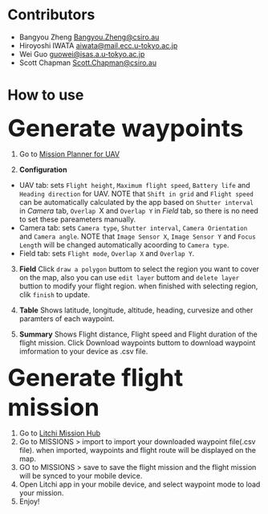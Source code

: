 
# Contributors

- Bangyou Zheng <Bangyou.Zheng@csiro.au>
- Hiroyoshi IWATA <aiwata@mail.ecc.u-tokyo.ac.jp>
- Wei Guo <guowei@isas.a.u-tokyo.ac.jp>
- Scott Chapman <Scott.Chapman@csiro.au>

# How to use

<font size=8>**Generate waypoints**</font>

1. Go to [Mission Planner for UAV](https://croptsrv-cdc.it.csiro.au/shiny/users/zhe00a/missionplanner/)

2. **Configuration**
  - UAV tab: sets `Flight height`, `Maximum flight speed`, `Battery life` and `Heading direction` for UAV. NOTE that `Shift in grid` and `Flight speed` can be automatically calculated by the app based on `Shutter interval` in *Camera* tab, `Overlap `X and `Overlap Y` in *Field* tab, so there is no need to set these pareameters manually.
  - Camera tab: sets `Camera type`, `Shutter interval`, `Camera Orientation` and `Camera angle`. NOTE that `Image Sensor X`, `Image Sensor Y` and `Focus Lengt`h will be changed automatically acoording to `Camera type`.
  - Field tab: sets `Flight mode`, `Overlap X` and `Overlap Y`.

3. **Field** 
  Click `draw a polygon` buttom to select the region you want to cover on the map, also you can use `edit layer` buttom and `delete layer` buttion to modify your flight region. when finished with selecting region, clik `finish` to update.

4. **Table**
  Shows latitude, longitude, altitude, heading, curvesize and other paramters of each waypoint.

5. **Summary**
  Shows Flight distance, Flight speed and Flight duration of the flight mission. 
  Click Download waypoints buttom to download waypoint imformation to your device as .csv file.

<font size=8>**Generate flight mission**</font>

1. Go to [Litchi Mission Hub](https://flylitchi.com/hub)
2. Go to MISSIONS > import to import your downloaded waypoint file(.csv file). when imported, waypoints and flight route will be displayed on the map.
3. GO to MISSIONS > save to save the flight mission and the flight mission will be synced to your mobile device.
4. Open Litchi app in your mobile device, and select waypoint mode to load your mission.
5. Enjoy!
